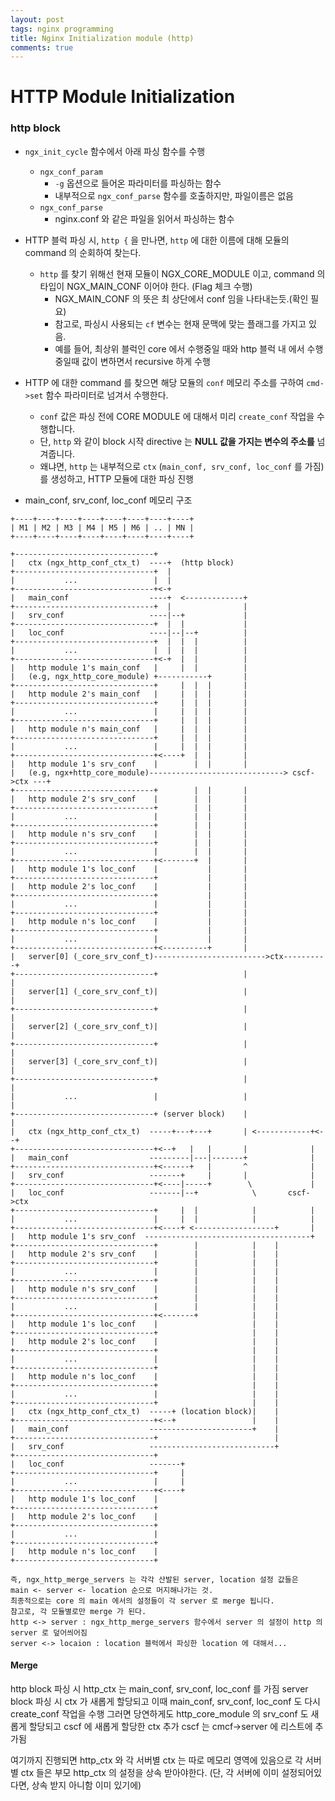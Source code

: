 ```yaml
---
layout: post
tags: nginx programming
title: Nginx Initialization module (http)
comments: true
---
```



# HTTP Module Initialization

### http block


* `ngx_init_cycle` 함수에서 아래 파싱 함수를 수행
    * `ngx_conf_param`
        * `-g` 옵션으로 들어온 파라미터를 파싱하는 함수
        * 내부적으로 `ngx_conf_parse` 함수를 호출하지만, 파일이름은 없음
    * `ngx_conf_parse`
        * nginx.conf 와 같은 파일을 읽어서 파싱하는 함수

* HTTP 블럭 파싱 시, `http {` 을 만나면, `http` 에 대한 이름에 대해 모듈의 command 의 순회하여 찾는다.
    * `http` 를 찾기 위해선 현재 모듈이 NGX_CORE_MODULE 이고, command 의 타입이 NGX_MAIN_CONF 이어야 한다. (Flag 체크 수행)
        * NGX_MAIN_CONF 의 뜻은 최 상단에서 conf 임을 나타내는듯.(확인 필요)
        * 참고로, 파싱시 사용되는 `cf` 변수는 현재 문맥에 맞는 플래그를 가지고 있음.
        * 예를 들어, 최상위 블럭인 core 에서 수행중일 때와 http 블럭 내 에서 수행 중일때 값이 변하면서 recursive 하게 수행
* HTTP 에 대한 command 를 찾으면 해당 모듈의 `conf` 메모리 주소를 구하여 `cmd->set` 함수 파라미터로 넘겨서 수행한다.
    * `conf` 값은 파싱 전에 CORE MODULE 에 대해서 미리 `create_conf` 작업을 수행합니다.
    * 단, `http` 와 같이 block 시작 directive 는 **NULL 값을 가지는 변수의 주소를** 넘겨줍니다.
    * 왜냐면, `http` 는 내부적으로 `ctx` (`main_conf, srv_conf, loc_conf` 를 가짐) 를 생성하고, HTTP 모듈에 대한 파싱 진행


* main_conf, srv_conf, loc_conf 메모리 구조

```
+----+----+----+----+----+----+----+----+
| M1 | M2 | M3 | M4 | M5 | M6 | .. | MN |
+----+----+----+----+----+----+----+----+

+-------------------------------+
|   ctx (ngx_http_conf_ctx_t)  ----+  (http block)
+-------------------------------+  |
|           ...                 |  |
+-------------------------------+<-+
|   main_conf                  ----+  <-------------+
+-------------------------------+  |                |
|   srv_conf                   ----|--+             |
+-------------------------------+  |  |             |
|   loc_conf                   ----|--|--+          |
+-------------------------------+  |  |  |          |
|           ...                 |  |  |  |          |
+-------------------------------+<-+  |  |          |
|   http module 1's main_conf   |     |  |          |
|   (e.g, ngx_http_core_module) +-----------+       |
+-------------------------------+     |  |  |       |
|   http module 2's main_conf   |     |  |  |       |
+-------------------------------+     |  |  |       |
|           ...                 |     |  |  |       |
+-------------------------------+     |  |  |       |
|   http module n's main_conf   |     |  |  |       |
+-------------------------------+     |  |  |       |
|           ...                 |     |  |  |       |
+-------------------------------+<----+  |  |       |
|   http module 1's srv_conf    |        |  |       |
|   (e.g, ngx+http_core_module)------------------------------> cscf->ctx ---+
+-------------------------------+        |  |       |              
|   http module 2's srv_conf    |        |  |       |              
+-------------------------------+        |  |       |              
|           ...                 |        |  |       |              
+-------------------------------+        |  |       |              
|   http module n's srv_conf    |        |  |       |              
+-------------------------------+        |  |       |              
|           ...                 |        |  |       |              
+-------------------------------+<-------+  |       |              
|   http module 1's loc_conf    |           |       |              
+-------------------------------+           |       |              
|   http module 2's loc_conf    |           |       |              
+-------------------------------+           |       |              
|           ...                 |           |       |              
+-------------------------------+           |       |              
|   http module n's loc_conf    |           |       |              
+-------------------------------+           |       |              
|           ...                 |           |       |              
+-------------------------------+<----------+       |              
|   server[0] (_core_srv_conf_t)------------------------->ctx----------+
+-------------------------------+                   |                  |
|   server[1] (_core_srv_conf_t)|                   |                  |
+-------------------------------+                   |                  |
|   server[2] (_core_srv_conf_t)|                   |                  |
+-------------------------------+                   |                  |
|   server[3] (_core_srv_conf_t)|                   |                  |
+-------------------------------+                   |                  |
|           ...                 |                   |                  |
+-------------------------------+ (server block)    |                  |
|   ctx (ngx_http_conf_ctx_t)  -----+---+---+       | <------------+<--+
+-------------------------------+<--+   |   |       |              |    
|   main_conf                  ---------|---|-------+              |    
+-------------------------------+<------+   |       ^              |    
|   srv_conf                   -------+     |       |              |    
+-------------------------------+<----|-----+        \             |    
|   loc_conf                   -------|--+            \       cscf->ctx 
+-------------------------------+     |  |            |            |    
|           ...                 |     |  |            |            |         
+-------------------------------+<----+ <------------------+       |      
|   http module 1's srv_conf  -------------------------------------+ 
+-------------------------------+        |            |    |
|   http module 2's srv_conf    |        |            |    |
+-------------------------------+        |            |    |
|           ...                 |        |            |    |
+-------------------------------+        |            |    |
|   http module n's srv_conf    |        |            |    |
+-------------------------------+        |            |    |
|           ...                 |        |            |    |
+-------------------------------+<-------+            |    |
|   http module 1's loc_conf    |                     |    |
+-------------------------------+                     |    |
|   http module 2's loc_conf    |                     |    |
+-------------------------------+                     |    |
|           ...                 |                     |    |
+-------------------------------+                     |    |
|   http module n's loc_conf    |                     |    |
+-------------------------------+                     |    |
|           ...                 |                     |    |
+-------------------------------+                     |    |
|   ctx (ngx_http_conf_ctx_t)  -----+ (location block)|    |
+-------------------------------+<--+                 |    |
|   main_conf                  -----------------------+    |
+-------------------------------+                          |
|   srv_conf                   ----------------------------+
+-------------------------------+
|   loc_conf                   -------+
+-------------------------------+     |
|           ...                 |     |
+-------------------------------+<----+
|   http module 1's loc_conf    |
+-------------------------------+
|   http module 2's loc_conf    |
+-------------------------------+
|           ...                 |
+-------------------------------+
|   http module n's loc_conf    |
+-------------------------------+

즉, ngx_http_merge_servers 는 각각 산발된 server, location 설정 값들은
main <- server <- location 순으로 머지해나가는 것.
최종적으로는 core 의 main 에서의 설정들이 각 server 로 merge 됩니다.
참고로, 각 모듈별로만 merge 가 된다.
http <-> server : ngx_http_merge_servers 함수에서 server 의 설정이 http 의 server 로 덮어씌어짐
server <-> locaion : location 블럭에서 파싱한 location 에 대해서...

```


#### Merge

http block 파싱 시 http_ctx 는 main_conf, srv_conf, loc_conf 를 가짐
server block 파싱 시 ctx 가 새롭게 할당되고 이때 main_conf, srv_conf, loc_conf 도 다시 create_conf 작업을 수행
그러면 당연하게도 http_core_module 의 srv_conf 도 새롭게 할당되고 cscf 에 새롭게 할당한 ctx 추가
cscf 는 cmcf->server 에 리스트에 추가됨

여기까지 진행되면 http_ctx 와 각 서버별 ctx 는 따로 메모리 영역에 있음으로 각 서버별 ctx 들은 부모 http_ctx 의
설정을 상속 받아야한다. (단, 각 서버에 이미 설정되어있다면, 상속 받지 아니함 이미 있기에)


